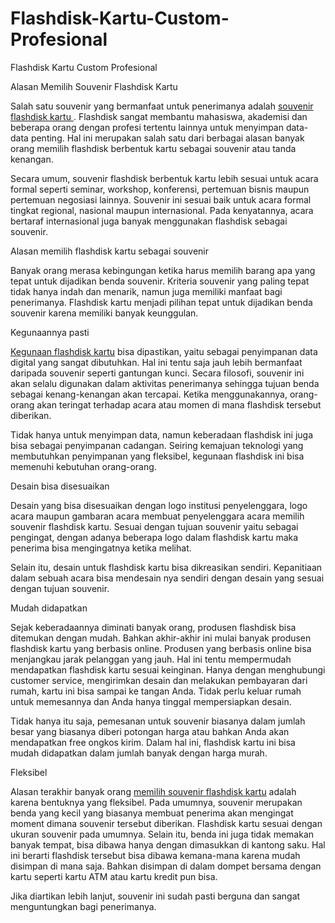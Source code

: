 # Flashdisk-Kartu-Custom-Profesional
Flashdisk Kartu Custom Profesional

Alasan Memilih Souvenir Flashdisk Kartu

Salah satu souvenir yang bermanfaat untuk penerimanya adalah <a href="http://www.souvenirflashdisk.co.id/" target=_blank>souvenir flashdisk kartu </a>. Flashdisk sangat membantu mahasiswa, akademisi dan beberapa orang dengan profesi tertentu lainnya untuk menyimpan data-data penting. Hal ini merupakan salah satu dari berbagai alasan banyak orang memilih flashdisk berbentuk kartu sebagai souvenir atau tanda kenangan.

Secara umum, souvenir flashdisk berbentuk kartu lebih sesuai untuk acara formal seperti seminar, workshop, konferensi, pertemuan bisnis maupun pertemuan negosiasi lainnya. Souvenir ini sesuai baik untuk acara formal tingkat regional, nasional maupun internasional. Pada kenyatannya, acara bertaraf internasional juga banyak menggunakan flashdisk sebagai souvenir.

Alasan memilih flashdisk kartu sebagai souvenir

Banyak orang merasa kebingungan ketika harus memilih barang apa yang tepat untuk dijadikan benda souvenir. Kriteria souvenir yang paling tepat tidak hanya indah dan menarik, namun juga memiliki manfaat bagi penerimanya. Flashdisk kartu menjadi pilihan tepat untuk dijadikan benda souvenir karena memiliki banyak keunggulan.

Kegunaannya pasti

<a href="https://usbkartu.co.id/" target=_blank>Kegunaan flashdisk kartu</a> bisa dipastikan, yaitu sebagai penyimpanan data digital yang sangat dibutuhkan. Hal ini tentu saja jauh lebih bermanfaat daripada souvenir seperti gantungan kunci. Secara filosofi, souvenir ini akan selalu digunakan dalam aktivitas penerimanya sehingga tujuan benda sebagai kenang-kenangan akan tercapai. Ketika menggunakannya, orang-orang akan teringat terhadap acara atau momen di mana flashdisk tersebut diberikan.

Tidak hanya untuk menyimpan data, namun keberadaan flashdisk ini juga bisa sebagai penyimpanan cadangan. Seiring kemajuan teknologi yang membutuhkan penyimpanan yang fleksibel, kegunaan flashdisk ini bisa memenuhi kebutuhan orang-orang.

Desain bisa disesuaikan

Desain yang bisa disesuaikan dengan logo institusi penyelenggara, logo acara maupun gambaran acara membuat penyelenggara acara memilih souvenir flashdisk kartu. Sesuai dengan tujuan souvenir yaitu sebagai pengingat, dengan adanya beberapa logo dalam flashdisk kartu maka penerima bisa mengingatnya ketika melihat.

Selain itu, desain untuk flashdisk kartu bisa dikreasikan sendiri. Kepanitiaan dalam sebuah acara bisa mendesain nya sendiri dengan desain yang sesuai dengan tujuan souvenir.

Mudah didapatkan

Sejak keberadaannya diminati banyak orang, produsen flashdisk bisa ditemukan dengan mudah. Bahkan akhir-akhir ini mulai banyak produsen flashdisk kartu yang berbasis online. Produsen yang berbasis online bisa menjangkau jarak pelanggan yang jauh. Hal ini tentu mempermudah mendapatkan flashdisk kartu sesuai keinginan. Hanya dengan menghubungi customer service, mengirimkan desain dan melakukan pembayaran dari rumah, kartu ini bisa sampai ke tangan Anda. Tidak perlu keluar rumah untuk memesannya dan Anda hanya tinggal mempersiapkan desain.

Tidak hanya itu saja, pemesanan untuk souvenir biasanya dalam jumlah besar yang biasanya diberi potongan harga atau bahkan Anda akan mendapatkan free ongkos kirim. Dalam hal ini, flashdisk kartu ini bisa mudah didapatkan dalam jumlah banyak dengan harga murah.

Fleksibel

Alasan terakhir banyak orang <a href="http://www.flashdiskkartu.id/" target=_blank>memilih souvenir flashdisk kartu</a> adalah karena bentuknya yang fleksibel.
Pada umumnya, souvenir merupakan benda yang kecil yang biasanya membuat penerima akan mengingat moment dimana souvenir tersebut diberikan. Flashdisk kartu sesuai dengan ukuran souvenir pada umumnya. Selain itu, benda ini juga tidak memakan banyak tempat, bisa dibawa hanya dengan dimasukkan di kantong saku. Hal ini berarti flashdisk tersebut bisa dibawa kemana-mana karena mudah disimpan di mana saja. Bahkan disimpan di dalam dompet bersama dengan kartu seperti kartu ATM atau kartu kredit pun bisa.

Jika diartikan lebih lanjut, souvenir ini sudah pasti berguna dan sangat menguntungkan bagi penerimanya.
